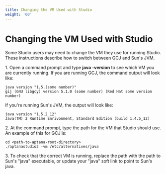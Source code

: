 ```yaml
---
title: Changing the VM Used with Studio
weight: '60'
---
```


# Changing the VM Used with Studio

Some Studio users may need to change the VM they use for running Studio. These instructions describe how to switch between GCJ and Sun's JVM.

1\. Open a command prompt and type **java -version** to see which VM you are currently running. If you are running GCJ, the command output will look like:

```
java version "1.5.(some number)"
gij (GNU libgcy) version 5.1.0 (some number) (Red Hat some version number)
```

If you're running Sun's JVM, the output will look like:

```
java version "1.5.2_12"
Java(TM) 2 Runtime Enrivonment, Standard Edition (build 1.4.5_12)
```

2\. At the command prompt, type the path for the VM that Studio should use. An example of this for GCJ is:

```
cd <path-to-aptana-root-directory>
./aptanastudio3 -vm /etc/alternatives/java
```

3\. To check that the correct VM is running, replace the path with the path to Sun's "java" executable, or update your "java" soft link to point to Sun's java.
